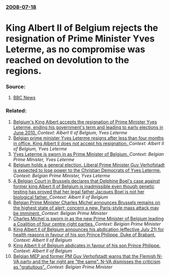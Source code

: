 ### [2008-07-18](/news/2008/07/18/index.md)

#  King Albert II of Belgium rejects the resignation of Prime Minister Yves Leterme, as no compromise was reached on devolution to the regions. 




### Source:

1. [BBC News](http://news.bbc.co.uk/2/hi/europe/7512975.stm)

### Related:

1. [ Belgium's King Albert accepts the resignation of Prime Minister Yves Leterme, ending his government's term and leading to early elections in June 2010. ](/news/2010/04/26/belgium-s-king-albert-accepts-the-resignation-of-prime-minister-yves-leterme-ending-his-government-s-term-and-leading-to-early-elections-i.md) _Context: Albert II of Belgium, Yves Leterme_
2. [ Belgian prime minister Yves Leterme resigns after less than four months in office. King Albert II does not accept his resignation. ](/news/2008/07/15/belgian-prime-minister-yves-leterme-resigns-after-less-than-four-months-in-office-king-albert-ii-does-not-accept-his-resignation.md) _Context: Albert II of Belgium, Yves Leterme_
3. [ Yves Leterme is sworn in as Prime Minister of Belgium. ](/news/2008/03/20/yves-leterme-is-sworn-in-as-prime-minister-of-belgium.md) _Context: Belgian Prime Minister, Yves Leterme_
4. [ Belgium holds a general election. Liberal Prime Minister Guy Verhofstadt is expected to lose power to the Christian Democrats of Yves Leterme. ](/news/2007/06/10/belgium-holds-a-general-election-liberal-prime-minister-guy-verhofstadt-is-expected-to-lose-power-to-the-christian-democrats-of-yves-leter.md) _Context: Belgian Prime Minister, Yves Leterme_
5. [A Belgian Court in Brussels declares that Delphine Boel's case against former king Albert II of Belgium is inadmissible even though genetic testing has proved that her legal father Jacques Boel is not her biological father. ](/news/2017/03/28/a-belgian-court-in-brussels-declares-that-delphine-boa-las-case-against-former-king-albert-ii-of-belgium-is-inadmissible-even-though-genet.md) _Context: Albert II of Belgium_
6. [Belgian Prime Minister Charles Michel announces Brussels remains on the highest state of alert; concern a new, Paris-style mass attack may be imminent. ](/news/2015/11/22/belgian-prime-minister-charles-michel-announces-brussels-remains-on-the-highest-state-of-alert-concern-a-new-paris-style-mass-attack-may-b.md) _Context: Belgian Prime Minister_
7. [Charles Michel is sworn in as the new Prime Minister of Belgium leading a Coalition of four centre-right parties. ](/news/2014/10/11/charles-michel-is-sworn-in-as-the-new-prime-minister-of-belgium-leading-a-coalition-of-four-centre-right-parties.md) _Context: Belgian Prime Minister_
8. [King Albert II of Belgium announces his abdication (effective July 21) for health reasons in favour of his son Prince Philippe, Duke of Brabant. ](/news/2013/07/3/king-albert-ii-of-belgium-announces-his-abdication-effective-july-21-for-health-reasons-in-favour-of-his-son-prince-philippe-duke-of-brab.md) _Context: Albert II of Belgium_
9. [King Albert II of Belgium abdicates in favour of his son Prince Philippe. ](/news/2013/07/21/king-albert-ii-of-belgium-abdicates-in-favour-of-his-son-prince-philippe.md) _Context: Albert II of Belgium_
10. [Belgian MEP and former PM Guy Verhofstadt warns that the Flemish N-VA party and the far right are "the same". N-VA dismisses the criticism as "gratuitous". ](/news/2012/09/22/belgian-mep-and-former-pm-guy-verhofstadt-warns-that-the-flemish-n-va-party-and-the-far-right-are-the-same-n-va-dismisses-the-criticism-a.md) _Context: Belgian Prime Minister_
